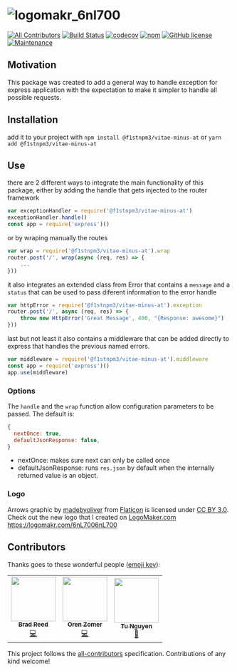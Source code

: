 # ![logomakr_6nl700](https://user-images.githubusercontent.com/3071208/28988724-97dc463a-7971-11e7-9cec-ffc06bcc9205.png)
[![All Contributors](https://img.shields.io/badge/all_contributors-1-orange.svg?style=flat-square)](#contributors)
[![Build Status](https://travis-ci.org/kanekotic/@f1stnpm3/vitae-minus-at.svg?branch=master)](https://travis-ci.org/kanekotic/@f1stnpm3/vitae-minus-at)
[![codecov](https://codecov.io/gh/kanekotic/@f1stnpm3/vitae-minus-at/branch/master/graph/badge.svg)](https://codecov.io/gh/kanekotic/@f1stnpm3/vitae-minus-at)
[![npm](https://img.shields.io/npm/dt/@f1stnpm3/vitae-minus-at.svg)](https://github.com/f1stnpm3/vitae-minus-at)
[![GitHub license](https://img.shields.io/github/license/kanekotic/@f1stnpm3/vitae-minus-at.svg)](https://github.com/f1stnpm3/vitae-minus-at/blob/master/LICENSE)
[![Maintenance](https://img.shields.io/badge/Maintained%3F-yes-green.svg)](https://GitHub.com/kanekotic/@f1stnpm3/vitae-minus-at/graphs/commit-activity)

## Motivation
This package was created to add a general way to handle exception for express application with the expectation to make it simpler to handle all possible requests.

## Installation
add it to your project with `npm install @f1stnpm3/vitae-minus-at` or `yarn add @f1stnpm3/vitae-minus-at`


## Use
there are 2 different ways to integrate the main functionality of this package, either by adding the handle that gets injected to the router framework

```js
var exceptionHandler = require('@f1stnpm3/vitae-minus-at')
exceptionHandler.handle()
const app = require('express')()
```

or by wraping manually the routes

```js
var wrap = require('@f1stnpm3/vitae-minus-at').wrap
router.post('/', wrap(async (req, res) => {
    ...
}))
```

it also integrates an extended class from Error that contains a `message` and a `status` that can be used to pass diferent information to the error handle

```js
var httpError = require('@f1stnpm3/vitae-minus-at').exception
router.post('/', async (req, res) => {
    throw new HttpError('Great Message', 400, "{Response: awesome}")
}))
```

last but not least it also contains a middleware that can be added directly to express that handles the previous named errors.

```js
var middleware = require('@f1stnpm3/vitae-minus-at').middleware
const app = require('express')()
app.use(middleware)
```

### Options

The `handle` and the `wrap` function allow configuration parameters to be passed. The default is:

```js
{
  nextOnce: true,
  defaultJsonResponse: false,
}
```

* nextOnce: makes sure next can only be called once
* defaultJsonResponse: runs `res.json` by default when the internally returned value is an object. 

### Logo

Arrows graphic by <a href="http://www.flaticon.com/authors/madebyoliver">madebyoliver</a> from <a href="http://www.flaticon.com/">Flaticon</a> is licensed under <a href="http://creativecommons.org/licenses/by/3.0/" title="Creative Commons BY 3.0">CC BY 3.0</a>. Check out the new logo that I created on <a href="http://logomakr.com" title="Logo Maker">LogoMaker.com</a> https://logomakr.com/6nL7006nL700
## Contributors

Thanks goes to these wonderful people ([emoji key](https://allcontributors.org/docs/en/emoji-key)):

<!-- ALL-CONTRIBUTORS-LIST:START - Do not remove or modify this section -->
<!-- prettier-ignore-start -->
<!-- markdownlint-disable -->
<table>
  <tr>
    <td align="center"><a href="http://www.bradreed.co.uk"><img src="https://avatars2.githubusercontent.com/u/627654?v=4?s=100" width="100px;" alt=""/><br /><sub><b>Brad Reed</b></sub></a><br /><a href="https://github.com/f1stnpm3/vitae-minus-at/commits?author=noisyscanner" title="Code">💻</a></td>
    <td align="center"><a href="https://github.com/ozomer"><img src="https://avatars1.githubusercontent.com/u/1161260?v=4?s=100" width="100px;" alt=""/><br /><sub><b>Oren Zomer</b></sub></a><br /><a href="https://github.com/f1stnpm3/vitae-minus-at/commits?author=ozomer" title="Code">💻</a></td>
    <td align="center"><a href="https://github.com/Nogias9x"><img src="https://avatars.githubusercontent.com/u/11822492?v=4?s=100" width="100px;" alt=""/><br /><sub><b>Tu Nguyen</b></sub></a><br /><a href="#ideas-Nogias9x" title="Ideas, Planning, & Feedback">🤔</a></td>
  </tr>
</table>

<!-- markdownlint-restore -->
<!-- prettier-ignore-end -->

<!-- ALL-CONTRIBUTORS-LIST:END -->

This project follows the [all-contributors](https://github.com/all-contributors/all-contributors) specification. Contributions of any kind welcome!
